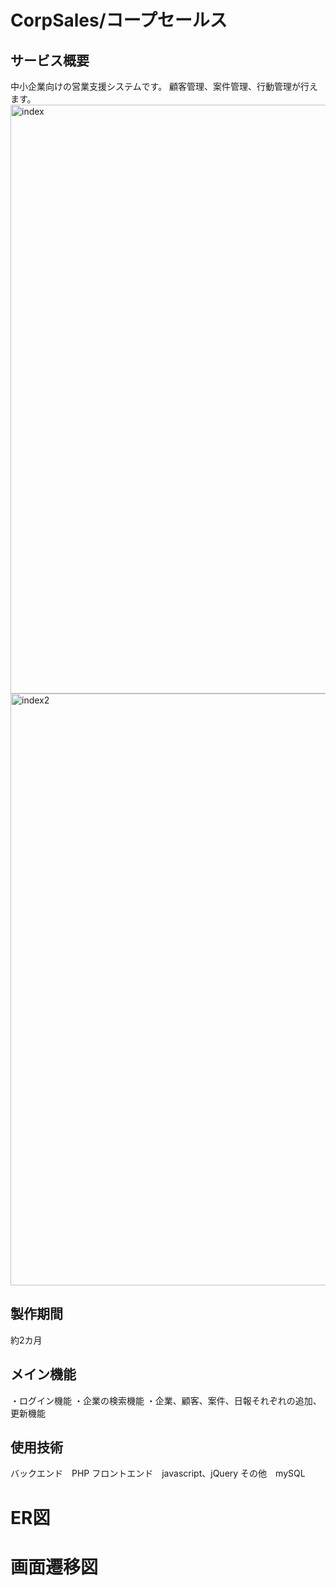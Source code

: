 # CorpSales/コープセールス
## サービス概要
中小企業向けの営業支援システムです。
顧客管理、案件管理、行動管理が行えます。
<img width="942" alt="index" src="https://github.com/yuki202304/CorpSales/assets/131171459/63f272fe-d3e6-45f2-b175-fc977924a4eb">
<img width="947" alt="index2" src="https://github.com/yuki202304/CorpSales/assets/131171459/815a0035-cf0b-406a-ad1d-4466efaa0872">
## 製作期間
約2カ月

## メイン機能
・ログイン機能
・企業の検索機能
・企業、顧客、案件、日報それぞれの追加、更新機能

## 使用技術
バックエンド　PHP
フロントエンド　javascript、jQuery
その他　mySQL

# ER図

# 画面遷移図



